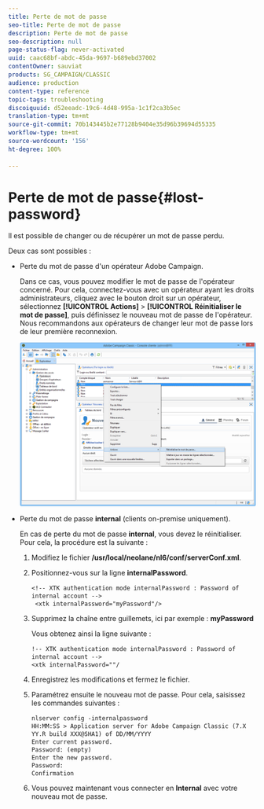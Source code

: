 ```yaml
---
title: Perte de mot de passe
seo-title: Perte de mot de passe
description: Perte de mot de passe
seo-description: null
page-status-flag: never-activated
uuid: caac68bf-abdc-45da-9697-b689ebd37002
contentOwner: sauviat
products: SG_CAMPAIGN/CLASSIC
audience: production
content-type: reference
topic-tags: troubleshooting
discoiquuid: d52eeadc-19c6-4d48-995a-1c1f2ca3b5ec
translation-type: tm+mt
source-git-commit: 70b143445b2e77128b9404e35d96b39694d55335
workflow-type: tm+mt
source-wordcount: '156'
ht-degree: 100%

---
```



# Perte de mot de passe{#lost-password}

Il est possible de changer ou de récupérer un mot de passe perdu.

Deux cas sont possibles :

* Perte du mot de passe d&#39;un opérateur Adobe Campaign.

   Dans ce cas, vous pouvez modifier le mot de passe de l&#39;opérateur concerné. Pour cela, connectez-vous avec un opérateur ayant les droits administrateurs, cliquez avec le bouton droit sur un opérateur, sélectionnez **[!UICONTROL Actions]** > **[!UICONTROL Réinitialiser le mot de passe]**, puis définissez le nouveau mot de passe de l&#39;opérateur. Nous recommandons aux opérateurs de changer leur mot de passe lors de leur première reconnexion.

   ![](assets/operator-passwd.png)

* Perte du mot de passe **internal** (clients on-premise uniquement).

   En cas de perte du mot de passe **internal**, vous devez le réinitialiser. Pour cela, la procédure est la suivante :

   1. Modifiez le fichier **/usr/local/neolane/nl6/conf/serverConf.xml**.
   1. Positionnez-vous sur la ligne **internalPassword**.

      ```
      <!-- XTK authentication mode internalPassword : Password of internal account -->
       <xtk internalPassword="myPassword"/>
      ```

   1. Supprimez la chaîne entre guillemets, ici par exemple : **myPassword**

      Vous obtenez ainsi la ligne suivante :

      ```
      !-- XTK authentication mode internalPassword : Password of internal account -->
      <xtk internalPassword=""/
      ```

   1. Enregistrez les modifications et fermez le fichier.
   1. Paramétrez ensuite le nouveau mot de passe. Pour cela, saisissez les commandes suivantes :

      ```
      nlserver config -internalpassword
      HH:MM:SS > Application server for Adobe Campaign Classic (7.X YY.R build XXX@SHA1) of DD/MM/YYYY
      Enter current password.
      Password: (empty)
      Enter the new password.
      Password: 
      Confirmation 
      ```

   1. Vous pouvez maintenant vous connecter en **Internal** avec votre nouveau mot de passe.

